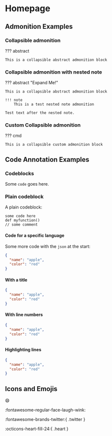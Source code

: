 # Homepage

## Admonition Examples

### Collapsible admonition

??? abstract

    This is a collapsible abstract admonition block

### Collapsible admonition with nested note

??? abstract "Expand Me!"

    This is a collapsible abstract admonition block

    !!! note
        This is a test nested note admonition

    Test text after the nested note.

### Custom Collapsible admonition

??? cmd

    This is a collapsible custom admonition block


## Code Annotation Examples

### Codeblocks

Some `code` goes here.

### Plain codeblock

A plain codeblock:

```
some code here
def myfunction()
// some comment
```

#### Code for a specific language

Some more code with the `json` at the start:

``` json
{
  "name": "apple",
  "color": "red"
}
```

#### With a title

``` json title="fruit.json"
{
  "name": "apple",
  "color": "red"
}
```

#### With line numbers

``` json linenums="1"
{
  "name": "apple",
  "color": "red"
}
```

#### Highlighting lines

``` json hl_lines="2 3"
{
  "name": "apple",
  "color": "red"
}
```

## Icons and Emojis

:smile:

:fontawesome-regular-face-laugh-wink:

:fontawesome-brands-twitter:{ .twitter }

:octicons-heart-fill-24:{ .heart }